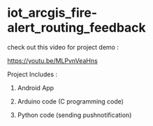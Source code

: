 # iot_arcgis_fire-alert_routing_feedback
check out this video for project demo :

https://youtu.be/MLPvnVeaHns


Project Includes :

1. Android App

2. Arduino code (C programming code)

3. Python code (sending pushnotification)
